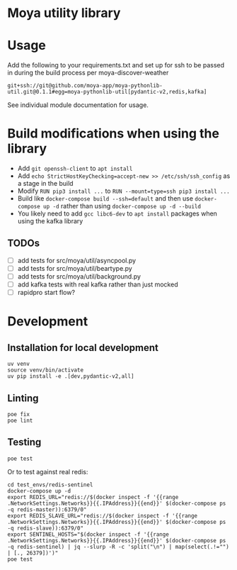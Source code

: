 # Moya utility library

# Usage

Add the following to your requirements.txt and set up for ssh to be passed in during the build process per moya-discover-weather

    git+ssh://git@github.com/moya-app/moya-pythonlib-util.git@0.1.1#egg=moya-pythonlib-util[pydantic-v2,redis,kafka]

See individual module documentation for usage.

# Build modifications when using the library

- Add `git openssh-client` to `apt install`
- Add `echo StrictHostKeyChecking=accept-new >> /etc/ssh/ssh_config` as a stage in the build
- Modify `RUN pip3 install ...` to `RUN --mount=type=ssh pip3 install ...`
- Build like `docker-compose build --ssh=default` and then use `docker-compose up -d` rather than using `docker-compose up -d --build`
- You likely need to add `gcc libc6-dev` to `apt install` packages when using the kafka library

## TODOs

- [ ] add tests for src/moya/util/asyncpool.py
- [ ] add tests for src/moya/util/beartype.py
- [ ] add tests for src/moya/util/background.py
- [ ] add kafka tests with real kafka rather than just mocked
- [ ] rapidpro start flow?

# Development

## Installation for local development

    uv venv
    source venv/bin/activate
    uv pip install -e .[dev,pydantic-v2,all]

## Linting

    poe fix
    poe lint

## Testing

    poe test

Or to test against real redis:

    cd test_envs/redis-sentinel
    docker-compose up -d
    export REDIS_URL="redis://$(docker inspect -f '{{range .NetworkSettings.Networks}}{{.IPAddress}}{{end}}' $(docker-compose ps -q redis-master)):6379/0"
    export REDIS_SLAVE_URL="redis://$(docker inspect -f '{{range .NetworkSettings.Networks}}{{.IPAddress}}{{end}}' $(docker-compose ps -q redis-slave)):6379/0"
    export SENTINEL_HOSTS="$(docker inspect -f '{{range .NetworkSettings.Networks}}{{.IPAddress}}{{end}}' $(docker-compose ps -q redis-sentinel) | jq --slurp -R -c 'split("\n") | map(select(.!="") | [., 26379])')"
    poe test
